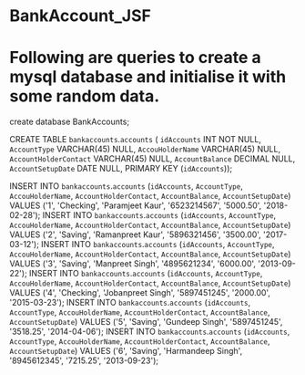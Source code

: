 # BankAccount_JSF

# Following are queries to create a mysql database and initialise it with some random data.


create database BankAccounts;

CREATE TABLE `bankaccounts`.`accounts` (
  `idAccounts` INT NOT NULL,
  `AccountType` VARCHAR(45) NULL,
  `AccouHolderName` VARCHAR(45) NULL,
  `AccountHolderContact` VARCHAR(45) NULL,
  `AccountBalance` DECIMAL NULL,
  `AccountSetupDate` DATE NULL,
  PRIMARY KEY (`idAccounts`));    



INSERT INTO `bankaccounts`.`accounts` (`idAccounts`, `AccountType`, `AccouHolderName`, `AccountHolderContact`, `AccountBalance`, `AccountSetupDate`) VALUES ('1', 'Checking', 'Paramjeet Kaur', '6523214567', '5000.50', '2018-02-28');
INSERT INTO `bankaccounts`.`accounts` (`idAccounts`, `AccountType`, `AccouHolderName`, `AccountHolderContact`, `AccountBalance`, `AccountSetupDate`) VALUES ('2', 'Saving', 'Ramanpreet Kaur', '5896321456', '3500.00', '2017-03-12');
INSERT INTO `bankaccounts`.`accounts` (`idAccounts`, `AccountType`, `AccouHolderName`, `AccountHolderContact`, `AccountBalance`, `AccountSetupDate`) VALUES ('3', 'Saving', 'Manpreet Singh', '4895621234', '6000.00', '2013-09-22');
INSERT INTO `bankaccounts`.`accounts` (`idAccounts`, `AccountType`, `AccouHolderName`, `AccountHolderContact`, `AccountBalance`, `AccountSetupDate`) VALUES ('4', 'Checking', 'Jobanpreet Singh', '5897451245', '2000.00', '2015-03-23');
INSERT INTO `bankaccounts`.`accounts` (`idAccounts`, `AccountType`, `AccouHolderName`, `AccountHolderContact`, `AccountBalance`, `AccountSetupDate`) VALUES ('5', 'Saving', 'Gundeep Singh', '5897451245', '3518.25', '2014-04-06');
INSERT INTO `bankaccounts`.`accounts` (`idAccounts`, `AccountType`, `AccouHolderName`, `AccountHolderContact`, `AccountBalance`, `AccountSetupDate`) VALUES ('6', 'Saving', 'Harmandeep Singh', '8945612345', '7215.25', '2013-09-23');
    
